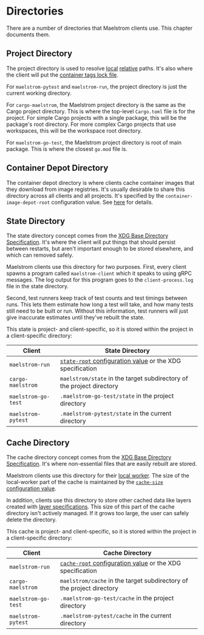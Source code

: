 # Directories

There are a number of directories that Maelstrom clients use. This chapter
documents them.

## Project Directory

The project directory is used to resolve [local](spec-layers.md#glob)
[relative](spec-layers.md#paths) paths. It's also where the client will put the
[container tags lock file](container-images.md#lock-file).

For `maelstrom-pytest` and `maelstrom-run`, the project directory is just the
current working directory.

For `cargo-maelstrom`, the Maelstrom project directory is the same as the
Cargo project directory. This is where the top-level `Cargo.toml` file is for
the project. For simple Cargo projects with a single package, this will be the
package's root directory. For more complex Cargo projects that use workspaces,
this will be the workspace root directory.

For `maelstrom-go-test`, the Maelstrom project directory is root of main
package. This is where the closest `go.mod` file is.

## Container Depot Directory

The container depot directory is where clients cache container images that they
download from image registries. It's usually desirable to share this directory
across all clients and all projects. It's specified by the
`container-image-depot-root` configuration value. See
[here](../container-images.md#container-image-depot-root) for details.

## State Directory

The state directory concept comes from the [XDG Base Directory
Specification](https://specifications.freedesktop.org/basedir-spec/basedir-spec-latest.html).
It's where the client will put things that should persist between restarts, but
aren't important enough to be stored elsewhere, and which can removed safely.

Maelstrom clients use this directory for two purposes. First,
every client spawns a program called `maelstrom-client` which it speaks to
using gRPC messages. The log output for this program goes to the
`client-process.log` file in the state directory.

Second, test runners keep track of test counts and test timings between runs.
This lets them estimate how long a test will take, and how many tests still
need to be built or run. Without this information, test runners will just give
inaccurate estimates until they've rebuilt the state.

This state is project- and client-specific, so it is stored within the project
in a client-specific directory:

Client              | State Directory
--------------------|----------------
`maelstrom-run`     | [`state-root` configuration value](run/config.md#state-root) or the XDG specification
`cargo-maelstrom`   | `maelstrom/state` in the target subdirectory of the project directory
`maelstrom-go-test` | `.maelstrom-go-test/state` in the project directory
`maelstrom-pytest`  | `.maelstrom-pytest/state` in the current directory

## Cache Directory

The cache directory concept comes from the [XDG Base Directory
Specification](https://specifications.freedesktop.org/basedir-spec/basedir-spec-latest.html).
It's where non-essential files that are easily rebuilt are stored.

Maelstrom clients use this directory for their [local worker](local-worker.md).
The size of the local-worker part of the cache is maintained by the
[`cache-size` configuration value](local-worker.md#cache-size).

In addition, clients use this directory to store other cached data like layers
created with [layer specifications](spec-layers.md). This size of this part of
the cache directory isn't actively managed. If it grows too large, the user can
safely delete the directory.

This cache is project- and client-specific, so it is stored within the project
in a client-specific directory:

Client              | Cache Directory
--------------------|----------------
`maelstrom-run`     | [`cache-root` configuration value](run/config.md#cache-root) or the XDG specification
`cargo-maelstrom`   | `maelstrom/cache` in the target subdirectory of the project directory
`maelstrom-go-test` | `.maelstrom-go-test/cache` in the project directory
`maelstrom-pytest`  | `.maelstrom-pytest/cache` in the current directory
